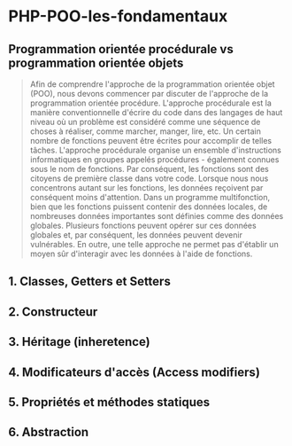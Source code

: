 # PHP-POO-les-fondamentaux
## Programmation orientée procédurale vs programmation orientée objets

>Afin de comprendre l'approche de la programmation orientée objet (POO), nous devons commencer par discuter de l'approche de la programmation orientée procédure. L'approche procédurale est la manière conventionnelle d'écrire du code dans des langages de haut niveau où un problème est considéré comme une séquence de choses à réaliser, comme marcher, manger, lire, etc. Un certain nombre de fonctions peuvent être écrites pour accomplir de telles tâches. L'approche procédurale organise un ensemble d'instructions informatiques en groupes appelés procédures - également connues sous le nom de fonctions. Par conséquent, les fonctions sont des citoyens de première classe dans votre code. Lorsque nous nous concentrons autant sur les fonctions, les données reçoivent par conséquent moins d'attention.
>Dans un programme multifonction, bien que les fonctions puissent contenir des données locales, de nombreuses données importantes sont définies comme des données globales. Plusieurs fonctions peuvent opérer sur ces données globales et, par conséquent, les données peuvent devenir vulnérables. En outre, une telle approche ne permet pas d'établir un moyen sûr d'interagir avec les données à l'aide de fonctions.

## 1. Classes, Getters et Setters
## 2. Constructeur
## 3. Héritage (inheretence)
## 4. Modificateurs d'accès (Access modifiers)
## 5. Propriétés et méthodes statiques
## 6. Abstraction
